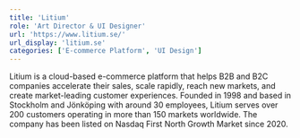 ```yaml
---
title: 'Litium'
role: 'Art Director & UI Designer'
url: 'https://www.litium.se/'
url_display: 'litium.se'
categories: ['E-commerce Platform', 'UI Design']
---
```


Litium is a cloud-based e-commerce platform that helps B2B and B2C companies
accelerate their sales, scale rapidly, reach new markets, and create
market-leading customer experiences. Founded in 1998 and based in Stockholm and
Jönköping with around 30 employees, Litium serves over 200 customers operating
in more than 150 markets worldwide. The company has been listed on Nasdaq First
North Growth Market since 2020.
